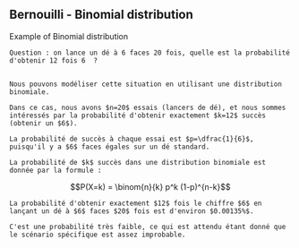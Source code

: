 ## Bernouilli - Binomial distribution

Example of Binomial distribution


    Question : on lance un dé à 6 faces 20 fois, quelle est la probabilité d'obtenir 12 fois 6  ?


    Nous pouvons modéliser cette situation en utilisant une distribution binomiale.
    
    Dans ce cas, nous avons $n=20$ essais (lancers de dé), et nous sommes intéressés par la probabilité d'obtenir exactement $k=12$ succès (obtenir un $6$).

    La probabilité de succès à chaque essai est $p=\dfrac{1}{6}$, puisqu'il y a $6$ faces égales sur un dé standard.

    La probabilité de $k$ succès dans une distribution binomiale est donnée par la formule :

$$P(X=k) = \binom{n}{k} p^k (1-p)^{n-k}$$


    La probabilité d'obtenir exactement $12$ fois le chiffre $6$ en lançant un dé à $6$ faces $20$ fois est d'environ $0.00135%$. 
    
    C'est une probabilité très faible, ce qui est attendu étant donné que le scénario spécifique est assez improbable.

